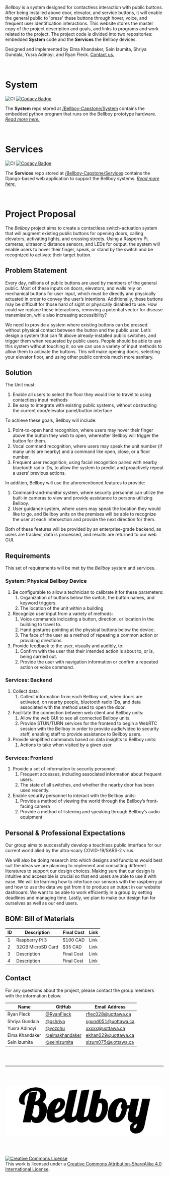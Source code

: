 *Bellboy* is a system designed for contactless interaction with public buttons. After being installed above door, elevator, and service buttons, it will enable the general public to 'press' these buttons through hover, voice, and frequent user identification interactions. This website stores the master copy of the project description and goals, and links to programs and work related to the project. The project code is divided into two repositories: embedded **System** code and the **Services** the Bellboy devices.

Designed and implemented by Elma Khandaker, Sein Izumita, Shriya Gundala, Yusra Adinoyi, and Ryan Fleck. [Contact us.](#contact)

<br />

# System

![CI](https://github.com/Bellboy-Capstone/System/workflows/CI/badge.svg)
[![Codacy Badge](https://app.codacy.com/project/badge/Grade/4150c01ff4e54051a6d930103ea02747)](https://www.codacy.com/gh/Bellboy-Capstone/System/dashboard?utm_source=github.com&amp;utm_medium=referral&amp;utm_content=Bellboy-Capstone/System&amp;utm_campaign=Badge_Grade)

The **System** repo stored at [/Bellboy-Capstone/System](https://github.com/Bellboy-Capstone/System) contains the embedded python program that runs on the Bellboy prototype hardware.  [_Read more here._](https://github.com/Bellboy-Capstone/System#system)

<br />

# Services

![CI](https://github.com/Bellboy-Capstone/Services/workflows/CI/badge.svg)
[![Codacy Badge](https://app.codacy.com/project/badge/Grade/8fb53c0f016b46889a92c8bc37d26bbe)](https://www.codacy.com/gh/Bellboy-Capstone/Services/dashboard?utm_source=github.com&amp;utm_medium=referral&amp;utm_content=Bellboy-Capstone/Services&amp;utm_campaign=Badge_Grade)

The **Services** repo stored at [/Bellboy-Capstone/Services](https://github.com/Bellboy-Capstone/Services) contains the Django-based web application to support the Bellboy systems. [_Read more here._](https://github.com/Bellboy-Capstone/Services#services)

<br />

# Project Proposal

The *Bellboy* project aims to create a contactless switch-actuation system that will augment existing public buttons for opening doors, calling elevators, activating lights, and crossing streets. Using a Rasperry Pi, cameras, ultrasonic distance sensors, and LEDs for output, the system will enable users to hover their finger, speak, or stand by the switch and be recognized to activate their target button.

## Problem Statement

Every day, millions of public buttons are used by members of the general public.
Most of these inputs on doors, elevators, and walls rely on mechanical buttons for user input, which must be directly and physically actuated in order to convey the user’s intentions.
Additionally, these buttons may be difficult for those hard of sight or physically disabled to use.
How could we replace these interactions, removing a potential vector for disease transmission, while also increasing accessibility?

We need to provide a system where existing buttons can be pressed without physical contact between the button and the public user.
Let’s design a system that can fit above already-installed public switches, and trigger them when requested by public users.
People should be able to use this system without touching it, so we can use a variety of input methods to allow them to activate the buttons. This will make opening doors, selecting your elevator floor, and using other public controls much more sanitary.

## Solution

The Unit must:

1. Enable all users to select the floor they would like to travel to using contactless input methods
1. Be easy to integrate with existing public systems, without obstructing the current door/elevator panel/button interface

To achieve these goals, Bellboy will include:

1. Point-to-open hand recognition, where users may hover their finger above the button they wish to open, whereafter Bellboy will trigger the button for them.
1. Vocal command recognition, where users may speak the unit number (if many units are nearby) and a command like open, close, or a floor number.
1. Frequent user recognition, using facial recognition paired with nearby bluetooth radio IDs, to allow the system to predict and proactively repeat a users’ previous actions.

In addition, Bellboy will use the aforementioned features to provide:

1. Command-and-monitor system, where security personnel can utilize the built-in cameras to view and provide assistance to persons utilizing Bellboy.
1. User guidance system, where users may speak the location they would like to go, and Bellboy units on the premises will be able to recognize the user at each intersection and provide the next direction for them.

Both of these features will be provided by an enterprise-grade backend, as users are tracked, data is processed, and results are returned to our web GUI.


## Requirements

This set of requirements will be met by the *Bellboy* system and services.

### System: Physical Bellboy Device

1. Be configurable to allow a technician to calibrate it for these parameters:
    1. Organization of buttons below the switch, the button names, and keyword triggers.
    1. The location of the unit within a building
1. Recognize user input from a variety of methods:
    1. Voice commands indicating a button, direction, or location in the building to travel to.
    1. Hand gestures pointing at the physical buttons below the device.
    1. The face of the user as a method of repeating a common action or providing directions.
1. Provide feedback to the user, visually and audibly, to:
    1. Confirm with the user that their intended action is about to, or is, being carried out.
    1. Provide the user with navigation information or confirm a repeated action or voice command.

### Services: Backend

1. Collect data:
    1. Collect information from each Bellboy unit, when doors are activated, on nearby people, bluetooth radio IDs, and data associated with the method used to open the door.
1. Facilitate the connection between web client and Bellboy units:
    1. Allow the web GUI to see all connected Bellboy units.
    1. Provide STUN/TURN services for the frontend to begin a WebRTC session with the Bellboy in order to provide audio/video to security staff, enabling staff to provide assistance to Bellboy users.
1. Provide simplified commands based on data insights to Bellboy units:
    1. Actions to take when visited by a given user

### Services: Frontend

1. Provide a set of information to security personnel:
    1. Frequent accesses, including associated information about frequent users.
    1. The state of all switches, and whether the nearby door has been used recently.
1. Enable security personnel to interact with the Bellboy units:
    1. Provide a method of viewing the world through the Bellboy’s front-facing camera
    1. Provide a method of listening and speaking through Bellboy’s audio equipment


## Personal & Professional Expectations

Our group aims to successfully develop a touchless public interface for our current world alied by the ultra-scary COVID-19/SARS-2 virus.

We will also be doing research into which designs and functions would best suit the ideas we are planning to implement and consulting different literatures to support our design choices. Making sure that our design is intuitive and accessible is crucial so that end users are able to use it with ease. We will be learning how to interface our sensors with the raspberry pi and how to use the data we get from it to produce an output in our website dashboard. We want to be able to work efficiently in a group by setting deadlines and managing time. Lastly, we plan to make our design fun for ourselves as well as our end users.


## BOM: Bill of Materials

| ID | Description                           | Final Cost | Link | 
|----|---------------------------------------|------------|------|
| 1  | Raspberry Pi 3                        | $100 CAD   | Link | 
| 2  | 32GB MicroSD Card                     | $35 CAD    | Link | 
| 3  | Description                           | Final Cost | Link | 
| 4  | Description                           | Final Cost | Link | 

## Contact

For any questions about the project, please contact the group members with the information below.

| Name     | GitHub      | Email Address      |
|----------|-------------|--------------------|
| Ryan Fleck | [@RyanFleck](https://github.com/ryanfleck) | [rflec028@uottawa.ca](mailto:rflec028@uottawa.ca) |
| Shriya Gundala | [@gshriya](https://github.com/gshriya) | [sgund051@uottawa.ca](mailto:sgund051@uottawa.ca) |
| Yusra Adinoyi| [@yozohu](https://github.com/yozohu) |  [xxxxx@uottawa.ca](mailto:xxxxx@uottawa.ca) |
| Elma Khandaker | [@elmakhandaker](https://github.com/elmakhandaker) | [ekhan029@uottawa.ca](mailto:ekhan029@uottawa.ca) |
| Sein Izumita | [@seinizumita](https://github.com/seinizumita) | [sizum075@uottawa.ca](mailto:sizum075@uottawa.ca) |



<br />

<br />

<hr />

<br />

<br />


![Bellboy Logo](/assets/img/bellboy.png)


<br />

<br />

<a rel="license" href="http://creativecommons.org/licenses/by-sa/4.0/"><img alt="Creative Commons License" style="border-width:0" src="https://i.creativecommons.org/l/by-sa/4.0/88x31.png" /></a><br />This work is licensed under a <a rel="license" href="http://creativecommons.org/licenses/by-sa/4.0/">Creative Commons Attribution-ShareAlike 4.0 International License</a>.
